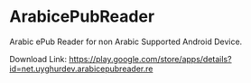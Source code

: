 ArabicePubReader
================

Arabic ePub Reader for non Arabic Supported Android Device.

Download Link: https://play.google.com/store/apps/details?id=net.uyghurdev.arabicepubreader.re
